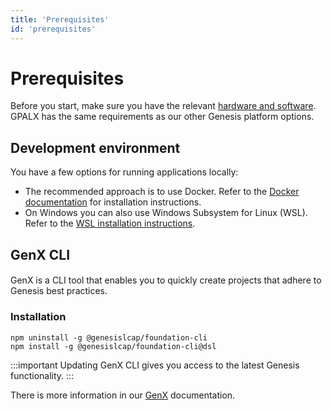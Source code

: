 ```yaml
---
title: 'Prerequisites'
id: 'prerequisites'
---
```


# Prerequisites

Before you start, make sure you have the relevant [hardware and software](../../../getting-started/quick-start/hardware-and-software/). GPALX has the same requirements as our other Genesis platform options. 

## Development environment

You have a few options for running applications locally:

* The recommended approach is to use Docker. Refer to the [Docker documentation](https://docs.docker.com/get-docker/) for installation instructions.
* On Windows you can also use Windows Subsystem for Linux (WSL). Refer to the [WSL installation instructions](../../../getting-started/prerequisites/installing-wsl/).

## GenX CLI
####
GenX is a CLI tool that enables you to quickly create projects that adhere to Genesis best practices.


### Installation

```shell
npm uninstall -g @genesislcap/foundation-cli
npm install -g @genesislcap/foundation-cli@dsl
```

:::important
Updating GenX CLI gives you access to the latest Genesis functionality.
:::

There is more information in our [GenX](../../../getting-started/prerequisites/genx/) documentation.
